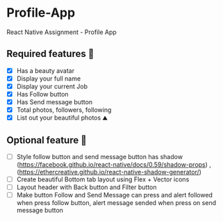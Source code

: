 # Profile-App
React Native Assignment - Profile App

## Required features 🍹
- [x] Has a beauty avatar
- [x] Display your full name
- [x] Display your current Job
- [x] Has Follow button
- [x] Has Send message button
- [x] Total photos, followers, following
- [x] List out your beautiful photos ⛰

## Optional feature 🍹
- [ ] Style follow button and send message button has shadow (https://facebook.github.io/react-native/docs/0.59/shadow-props) , (https://ethercreative.github.io/react-native-shadow-generator/)
- [ ] Create beautiful Bottom tab layout using Flex + Vector icons
- [ ] Layout header with Back button and Filter button
- [ ] Make button Follow and Send Message can press and alert followed when press follow button, alert message sended when press on send message button
